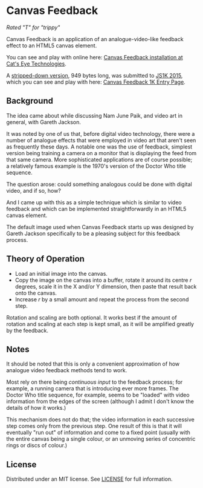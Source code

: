 Canvas Feedback
===============

_Rated "T" for "trippy"_

Canvas Feedback is an application of an analogue-video-like feedback effect
to an HTML5 canvas element.

You can see and play with online here:
[Canvas Feedback installation at Cat's Eye Technologies](http://catseye.tc/installation/Canvas_Feedback).

A [stripped-down version](impl/canvas-feedback-1k/canvas-feedback-1k.js),
949 bytes long, was submitted to [JS1K 2015](http://js1k.com/2015-hypetrain/),
which you can see and play with here:
[Canvas Feedback 1K Entry Page](http://js1k.com/2015-hypetrain/demo/2229).

Background
----------

The idea came about while discussing Nam June Paik, and video art in
general, with Gareth Jackson.

It was noted by one of us that, before digital video technology, there were
a number of analogue effects that were employed in video art that aren't
seen as frequently these days.  A notable one was the use of feedback,
simplest version being training a camera on a monitor that is displaying
the feed from that same camera.  More sophisticated applications are
of course possible; a relatively famous example is the 1970's version of
the Doctor Who title sequence.

The question arose: could something analogous could be done with digital
video, and if so, how?

And I came up with this as a simple technique which is similar to video
feedback and which can be implemented straightforwardly in an HTML5
canvas element.

The default image used when Canvas Feedback starts up was designed by
Gareth Jackson specifically to be a pleasing subject for this feedback process.

Theory of Operation
-------------------

*   Load an initial image into the canvas.
*   Copy the image on the canvas into a buffer, rotate it around
    its centre _r_ degrees, scale it in the X and/or Y dimension, then
    paste that result back onto the canvas.
*   Increase _r_ by a small amount and repeat the process from the second
    step.

Rotation and scaling are both optional.  It works best if the amount of
rotation and scaling at each step is kept small, as it will be amplified
greatly by the feedback.

Notes
-----

It should be noted that this is only a convenient approximation of how
analogue video feedback methods tend to work.

Most rely on there being _continuous input_ to the feedback process; for
example, a running camera that is introducing ever more frames.  The Doctor Who
title sequence, for example, seems to be "loaded" with video information from
the edges of the screen (although I admit I don't know the details of how it
works.)

This mechanism does not do that; the video information in each successive
step comes only from the previous step.  One result of this is that it will
eventually "run out" of information and come to a fixed point (usually with
the entire canvas being a single colour, or an unmoving series of concentric
rings or discs of colour.)

License
-------

Distributed under an MIT license.  See [LICENSE](LICENSE) for full information.
